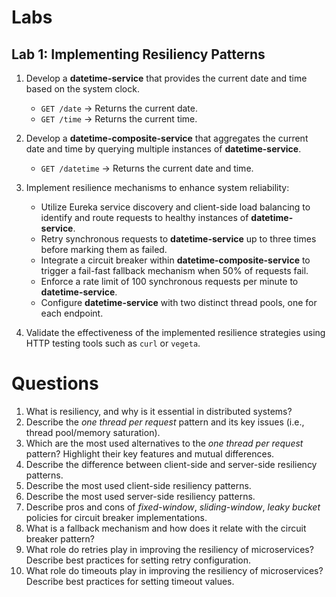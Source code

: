 # Labs

## Lab 1: Implementing Resiliency Patterns

1. Develop a **datetime-service** that provides the current date and time based on the system clock.
   - `GET /date` → Returns the current date.
   - `GET /time` → Returns the current time.

2. Develop a **datetime-composite-service** that aggregates the current date and time by querying multiple instances of **datetime-service**.
   - `GET /datetime` → Returns the current date and time.

3. Implement resilience mechanisms to enhance system reliability:
   - Utilize Eureka service discovery and client-side load balancing to identify and route requests to healthy instances of **datetime-service**.
   - Retry synchronous requests to **datetime-service** up to three times before marking them as failed.
   - Integrate a circuit breaker within **datetime-composite-service** to trigger a fail-fast fallback mechanism when 50% of requests fail.
   - Enforce a rate limit of 100 synchronous requests per minute to **datetime-service**.
   - Configure **datetime-service** with two distinct thread pools, one for each endpoint.

4. Validate the effectiveness of the implemented resilience strategies using HTTP testing tools such as `curl` or `vegeta`.


# Questions
1. What is resiliency, and why is it essential in distributed systems?
2. Describe the *one thread per request* pattern and its key issues (i.e., thread pool/memory saturation).
3. Which are the most used alternatives to the *one thread per request* pattern? Highlight their key features and mutual differences.
4. Describe the difference between client-side and server-side resiliency patterns.
5. Describe the most used client-side resiliency patterns. 
6. Describe the most used server-side resiliency patterns.
7. Describe pros and cons of *fixed-window*, *sliding-window*, *leaky bucket* policies for circuit breaker implementations.
8. What is a fallback mechanism and how does it relate with the circuit breaker pattern?
9. What role do retries play in improving the resiliency of microservices? Describe best practices for setting retry configuration.
10. What role do timeouts play in improving the resiliency of microservices? Describe best practices for setting timeout values.
